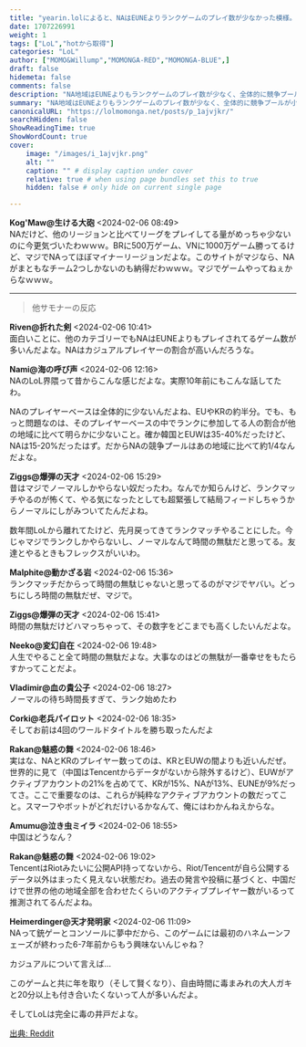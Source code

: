 ```yaml
---
title: "yearin.lolによると、NAはEUNEよりランクゲームのプレイ数が少なかった模様。"
date: 1707226991
weight: 1
tags: ["LoL","hotから取得"]
categories: "LoL"
author: ["MOMO&Willump","MOMONGA-RED","MOMONGA-BLUE",]
draft: false
hidemeta: false 
comments: false
description: "NA地域はEUNEよりもランクゲームのプレイ数が少なく、全体的に競争プールが小さいことが明らかになった。"
summary: "NA地域はEUNEよりもランクゲームのプレイ数が少なく、全体的に競争プールが小さいことが明らかになった。"
canonicalURL: "https://lolmomonga.net/posts/p_1ajvjkr/"
searchHidden: false
ShowReadingTime: true
ShowWordCount: true
cover:
    image: "/images/i_1ajvjkr.png"
    alt: ""
    caption: "" # display caption under cover
    relative: true # when using page bundles set this to true
    hidden: false # only hide on current single page

---
```

**Kog'Maw@生ける大砲** <2024-02-06 08:49>  
NAだけど、他のリージョンと比べてリーグをプレイしてる量がめっちゃ少ないのに今更気づいたわｗｗｗ。BRに500万ゲーム、VNに1000万ゲーム勝ってるけど、マジでNAってほぼマイナーリージョンだよな。このサイトがマジなら、NAがまともなチーム2つしかないのも納得だわｗｗｗ。マジでゲームやってねぇからなｗｗｗ。  

---

> 他サモナーの反応  

**Riven@折れた剣** <2024-02-06 10:41>  
面白いことに、他のカテゴリーでもNAはEUNEよりもプレイされてるゲーム数が多いんだよな。NAはカジュアルプレイヤーの割合が高いんだろうな。

**Nami@海の呼び声** <2024-02-06 12:16>  
NAのLoL界隈って昔からこんな感じだよな。実際10年前にもこんな話してたわ。

NAのプレイヤーベースは全体的に少ないんだよね、EUやKRの約半分。でも、もっと問題なのは、そのプレイヤーベースの中でランクに参加してる人の割合が他の地域に比べて明らかに少ないこと。確か韓国とEUWは35-40%だったけど、NAは15-20%だったはず。だからNAの競争プールはあの地域に比べて約1/4なんだよな。

**Ziggs@爆弾の天才** <2024-02-06 15:29>  
昔はマジでノーマルしかやらない奴だったわ。なんでか知らんけど、ランクマッチやるのが怖くて、やる気になったとしても超緊張して結局フィードしちゃうからノーマルにしがみついてたんだよね。

数年間LoLから離れてたけど、先月戻ってきてランクマッチやることにした。今じゃマジでランクしかやらないし、ノーマルなんて時間の無駄だと思ってる。友達とやるときもフレックスがいいわ。

**Malphite@動かざる岩** <2024-02-06 15:36>  
ランクマッチだからって時間の無駄じゃないと思ってるのがマジでヤバい。どっちにしろ時間の無駄だぜ、マジで。

**Ziggs@爆弾の天才** <2024-02-06 15:41>  
時間の無駄だけどハマっちゃって、その数字をどこまでも高くしたいんだよな。

**Neeko@変幻自在** <2024-02-06 19:48>  
人生でやること全て時間の無駄だよな。大事なのはどの無駄が一番幸せをもたらすかってことだよ。

**Vladimir@血の貴公子** <2024-02-06 18:27>  
ノーマルの待ち時間長すぎて、ランク始めたわ

**Corki@老兵パイロット** <2024-02-06 18:35>  
そしてお前は4回のワールドタイトルを勝ち取ったんだよ

**Rakan@魅惑の舞** <2024-02-06 18:46>  
実はな、NAとKRのプレイヤー数ってのは、KRとEUWの間よりも近いんだぜ。世界的に見て（中国はTencentからデータがないから除外するけど）、EUWがアクティブアカウントの21%を占めてて、KRが15%、NAが13%、EUNEが9%だってさ。ここで重要なのは、これらが純粋なアクティブアカウントの数だってこと。スマーフやボットがどれだけいるかなんて、俺にはわかんねえからな。

**Amumu@泣き虫ミイラ** <2024-02-06 18:55>  
中国はどうなん？

**Rakan@魅惑の舞** <2024-02-06 19:02>  
TencentはRiotみたいに公開API持ってないから、Riot/Tencentが自ら公開するデータ以外はまったく見えない状態だわ。過去の発言や投稿に基づくと、中国だけで世界の他の地域全部を合わせたくらいのアクティブプレイヤー数がいるって推測されてるんだよね。

**Heimerdinger@天才発明家** <2024-02-06 11:09>  
NAって銃ゲーとコンソールに夢中だから、このゲームには最初のハネムーンフェーズが終わった6-7年前からもう興味ないんじゃね？

カジュアルについて言えば...

このゲームと共に年を取り（そして賢くなり）、自由時間に毒まみれの大人ガキと20分以上も付き合いたくないって人が多いんだよ。

そしてLoLは完全に毒の井戸だよな。




[出典: Reddit](https://www.reddit.com//r/leagueoflegends/comments/1ajvjkr/according_to_yearinlol_na_had_less_ranked_games/)
